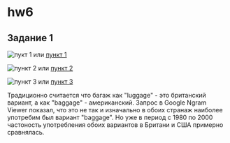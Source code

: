 # hw6

## Задание 1
 
![](https://c.radikal.ru/c08/1804/4a/b29289b0adfa.png "пукт 1")
или [пункт 1](https://radikal.ru/big/hs8vazsgz4223)

![](https://c.radikal.ru/c01/1804/a8/18aef31469fa.png "пункт 2")
или [пункт 2](https://radikal.ru/big/10qvz1r8hbjq5)

![](https://c.radikal.ru/c30/1804/80/93fcf2aee54b.png "пункт 3")
или [пункт 3](https://radikal.ru/big/nhr8uuyatr4he)

Традиционно считается что багаж как "luggage" - это британский вариант, а как "baggage" - американский. Запрос в Google Ngram Viewer показал, что это не так и изначально в обоих странаж наиболее употребим был вариант "baggage". Но уже в период с 1980 по 2000 частоность употребления обоих вариантов в Британи и США примерно сравнялась.
